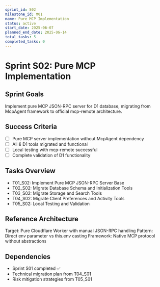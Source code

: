 ```yaml
---
sprint_id: S02
milestone_id: M01
name: Pure MCP Implementation
status: active
start_date: 2025-06-07
planned_end_date: 2025-06-14
total_tasks: 5
completed_tasks: 0
---
```


# Sprint S02: Pure MCP Implementation

## Sprint Goals
Implement pure MCP JSON-RPC server for D1 database, migrating from McpAgent framework to official mcp-remote architecture.

## Success Criteria
- [ ] Pure MCP server implementation without McpAgent dependency
- [ ] All 8 D1 tools migrated and functional
- [ ] Local testing with mcp-remote successful
- [ ] Complete validation of D1 functionality

## Tasks Overview
- T01_S02: Implement Pure MCP JSON-RPC Server Base
- T02_S02: Migrate Database Schema and Initialization Tools
- T03_S02: Migrate Storage and Search Tools
- T04_S02: Migrate Client Preferences and Activity Tools
- T05_S02: Local Testing and Validation

## Reference Architecture
Target: Pure Cloudflare Worker with manual JSON-RPC handling
Pattern: Direct env parameter vs this.env casting
Framework: Native MCP protocol without abstractions

## Dependencies
- Sprint S01 completed ✅
- Technical migration plan from T04_S01
- Risk mitigation strategies from T05_S01